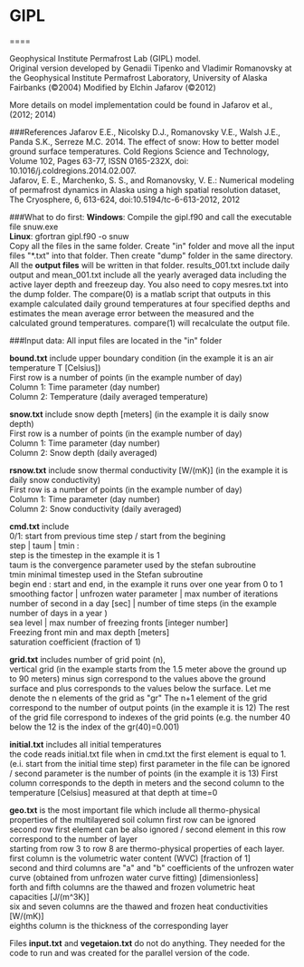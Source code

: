 # GIPL
====

Geophysical Institute Permafrost Lab (GIPL) model. <br />
Original version developed by Genadii Tipenko and Vladimir Romanovsky 
at the Geophysical Institute Permafrost Laboratory, University of Alaska Fairbanks (©2004) 
Modified by Elchin Jafarov (©2012)

More details on model implementation could be found in Jafarov et al., (2012; 2014)

###References
Jafarov E.E., Nicolsky D.J., Romanovsky V.E., Walsh J.E., Panda S.K., Serreze M.C. 2014. The effect of snow: How to better model ground surface temperatures. Cold Regions Science and Technology, Volume 102, Pages 63-77, ISSN 0165-232X, doi: 10.1016/j.coldregions.2014.02.007.  
Jafarov, E. E., Marchenko, S. S., and Romanovsky, V. E.: Numerical modeling of permafrost dynamics in Alaska using a high spatial resolution dataset, The Cryosphere, 6, 613-624, doi:10.5194/tc-6-613-2012, 2012


###What to do first: 
**Windows**: Compile the gipl.f90 and call the executable file snuw.exe  <br />
**Linux**: gfortran gipl.f90 -o snuw  <br />
Copy all the files in the same folder. Create "in" folder and move all the input files "*.txt" into that folder. 
Then create "dump" folder in the same directory. All the **output files** will be written in that folder.
results_001.txt include daily output and mean_001.txt include all the yearly averaged data including the active layer depth and 
freezeup day. You also need to copy mesres.txt into the dump folder. The compare(0) is a matlab script that outputs 
in this example calculated daily ground temperatures at four specified depths and estimates the mean average error between the measured and the 
calculated ground temperatures. compare(1) will recalculate the output file.


###Input data:
All input files are located in the "in" folder

**bound.txt** include upper boundary condition (in the example it is an air temperature T [Celsius])<br />
First row is a number of points (in the example number of day)<br />
Column 1: Time parameter (day number)<br />
Column 2: Temperature (daily averaged temperature)

**snow.txt** include snow depth [meters] (in the example it is daily snow depth)<br />
First row is a number of points (in the example number of day)<br />
Column 1: Time parameter (day number)<br />
Column 2: Snow depth (daily averaged)

**rsnow.txt** include snow thermal conductivity [W/(mK)] (in the example it is daily snow conductivity)<br />
First row is a number of points (in the example number of day) <br />
Column 1: Time parameter (day number)<br />
Column 2: Snow conductivity (daily averaged)

**cmd.txt** include <br />
0/1: start from previous time step / start from the begining<br />
step | taum | tmin : <br />
	step is the timestep in the example it is 1<br />
	taum is the convergence parameter used by the stefan subroutine <br />
	tmin minimal timestep used in the Stefan subroutine <br />
begin end : start and end, in the example it runs over one year from 0 to 1<br />
smoothing factor | unfrozen water parameter | max number of iterations<br />
number of second in a day [sec] | number of time steps (in the example number of days in a year )<br />
sea level | max number of freezing fronts [integer number]<br />
Freezing front min and max depth [meters]<br />
saturation coefficient (fraction of 1)<br />

**grid.txt** includes number of grid point (n), <br />
vertical grid (in the example starts from the 1.5 meter above the ground up to 90 meters) 
minus sign correspond to the values above the ground surface and plus corresponds to the values below the surface.
Let me denote the n elements of the grid as "gr"
The n+1 element of the grid correspond to the number of output points (in the example it is 12)
The rest of the grid file correspond to indexes of the grid points (e.g. the number 40 below the 12 is the index of the 
gr(40)=0.001)

**initial.txt** includes all initial temperatures <br />
the code reads initial.txt file when in cmd.txt the first element is equal to 1. (e.i. start from the initial time step)
first parameter in the file can be ignored / second parameter is the number of points (in the example it is 13)
First column corresponds to the depth in meters and the second column to the temperature [Celsius] measured at that depth at time=0

**geo.txt** is the most important file which include all thermo-physical properties of the multilayered soil column
first row can be ignored<br />
second row first element can be also ignored / second element in this row correspond to the number of layer <br />
starting from row 3 to row 8 are thermo-physical properties of each layer.<br />
first column is the volumetric water content (WVC) [fraction of 1]<br />
second and third columns are "a" and "b" coefficients of the unfrozen water curve (obtained from unfrozen water curve fitting) [dimensionless]<br />
forth and fifth columns are the thawed and frozen volumetric heat capacities [J/(m^3K)]<br />
six and seven columns are the thawed and frozen heat conductivities [W/(mK)]<br />
eighths column is the thickness of the corresponding layer<br />

Files **input.txt** and **vegetaion.txt** do not do anything. They needed for the code to run and was created for the parallel version of the code.




